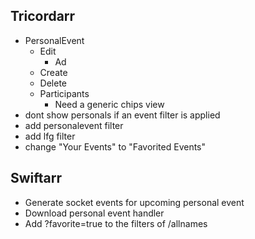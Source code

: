 Tricordarr
----------
* PersonalEvent
  * Edit
    * Ad
  * Create
  * Delete
  * Participants
    * Need a generic chips view
* dont show personals if an event filter is applied
* add personalevent filter
* add lfg filter
* change "Your Events" to "Favorited Events"

Swiftarr
--------
* Generate socket events for upcoming personal event
* Download personal event handler
* Add ?favorite=true to the filters of /allnames
